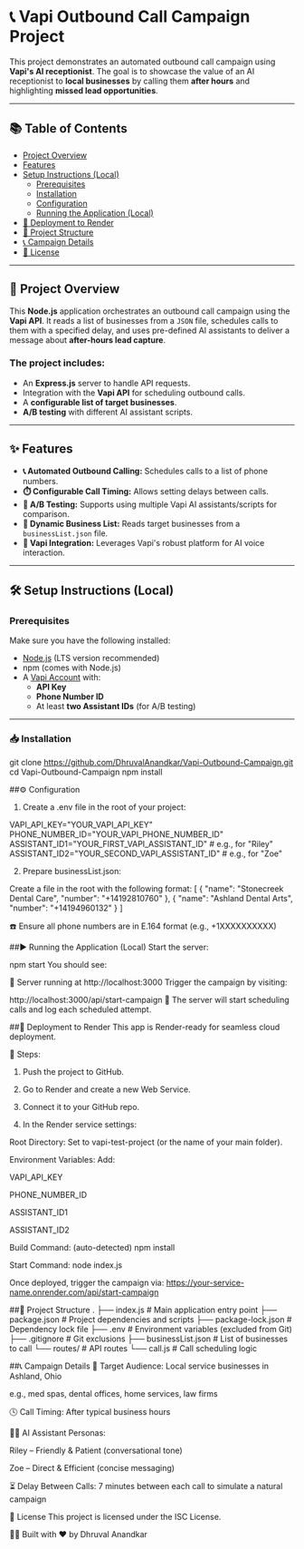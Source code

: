 # 📞 Vapi Outbound Call Campaign Project

This project demonstrates an automated outbound call campaign using **Vapi's AI receptionist**. The goal is to showcase the value of an AI receptionist to **local businesses** by calling them **after hours** and highlighting **missed lead opportunities**.

---

## 📚 Table of Contents

- [Project Overview](#project-overview)
- [Features](#features)
- [Setup Instructions (Local)](#setup-instructions-local)
  - [Prerequisites](#prerequisites)
  - [Installation](#installation)
  - [Configuration](#configuration)
  - [Running the Application (Local)](#running-the-application-local)
- [🚀 Deployment to Render](#deployment-to-render)
- [📁 Project Structure](#project-structure)
- [📞 Campaign Details](#campaign-details)
- [📄 License](#license)

---

## 🧠 Project Overview

This **Node.js** application orchestrates an outbound call campaign using the **Vapi API**. It reads a list of businesses from a `JSON` file, schedules calls to them with a specified delay, and uses pre-defined AI assistants to deliver a message about **after-hours lead capture**.

### The project includes:
- An **Express.js** server to handle API requests.
- Integration with the **Vapi API** for scheduling outbound calls.
- A **configurable list of target businesses**.
- **A/B testing** with different AI assistant scripts.

---

## ✨ Features

- **📞 Automated Outbound Calling:** Schedules calls to a list of phone numbers.
- **⏱️ Configurable Call Timing:** Allows setting delays between calls.
- **🧪 A/B Testing:** Supports using multiple Vapi AI assistants/scripts for comparison.
- **📄 Dynamic Business List:** Reads target businesses from a `businessList.json` file.
- **🤖 Vapi Integration:** Leverages Vapi's robust platform for AI voice interaction.

---

## 🛠️ Setup Instructions (Local)

### Prerequisites

Make sure you have the following installed:

- [Node.js](https://nodejs.org/) (LTS version recommended)
- npm (comes with Node.js)
- A [Vapi Account](https://www.vapi.ai/) with:
  - **API Key**
  - **Phone Number ID**
  - At least **two Assistant IDs** (for A/B testing)

---

### 📥 Installation


git clone https://github.com/DhruvalAnandkar/Vapi-Outbound-Campaign.git
cd Vapi-Outbound-Campaign
npm install

##⚙️ Configuration
1. Create a .env file in the root of your project:

VAPI_API_KEY="YOUR_VAPI_API_KEY"
PHONE_NUMBER_ID="YOUR_VAPI_PHONE_NUMBER_ID"
ASSISTANT_ID1="YOUR_FIRST_VAPI_ASSISTANT_ID"   # e.g., for "Riley"
ASSISTANT_ID2="YOUR_SECOND_VAPI_ASSISTANT_ID"  # e.g., for "Zoe"

2. Prepare businessList.json:

Create a file in the root with the following format:
[
  {
    "name": "Stonecreek Dental Care",
    "number": "+14192810760"
  },
  {
    "name": "Ashland Dental Arts",
    "number": "+14194960132"
  }
]

☎️ Ensure all phone numbers are in E.164 format (e.g., +1XXXXXXXXXX)

##▶️ Running the Application (Local)
Start the server:

npm start
You should see:

🚀 Server running at http://localhost:3000
Trigger the campaign by visiting:

http://localhost:3000/api/start-campaign
🧠 The server will start scheduling calls and log each scheduled attempt.

##🚀 Deployment to Render
This app is Render-ready for seamless cloud deployment.

🧾 Steps:
1. Push the project to GitHub.
2. Go to Render and create a new Web Service.

3. Connect it to your GitHub repo.

4. In the Render service settings:

Root Directory: Set to vapi-test-project (or the name of your main folder).

Environment Variables: Add:

VAPI_API_KEY

PHONE_NUMBER_ID

ASSISTANT_ID1

ASSISTANT_ID2

Build Command: (auto-detected)
npm install

Start Command:
node index.js

Once deployed, trigger the campaign via:
https://your-service-name.onrender.com/api/start-campaign

##📁 Project Structure
.
├── index.js                  # Main application entry point
├── package.json              # Project dependencies and scripts
├── package-lock.json         # Dependency lock file
├── .env                      # Environment variables (excluded from Git)
├── .gitignore                # Git exclusions
├── businessList.json         # List of businesses to call
└── routes/                   # API routes
    └── call.js               # Call scheduling logic

##📞 Campaign Details
🎯 Target Audience: Local service businesses in Ashland, Ohio

e.g., med spas, dental offices, home services, law firms

🕓 Call Timing: After typical business hours

🧑‍💼 AI Assistant Personas:

Riley – Friendly & Patient (conversational tone)

Zoe – Direct & Efficient (concise messaging)

⏳ Delay Between Calls: 7 minutes between each call to simulate a natural campaign

📄 License
This project is licensed under the ISC License.

👨‍💻 Built with ❤️ by Dhruval Anandkar
